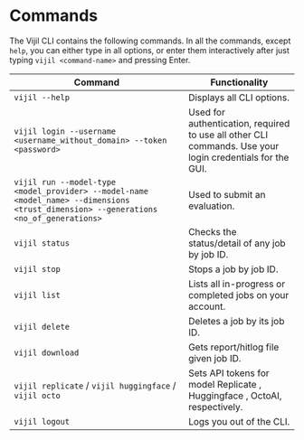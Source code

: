 # Commands

The Vijil CLI contains the following commands.
In all the commands, except `help`, you can either type in all options, or enter them interactively after just typing
`vijil <command-name>` and pressing Enter.

| Command | Functionality
|--|---|
| `vijil --help` | Displays all CLI options. |
| `vijil login --username <username_without_domain> --token <password>` | Used for authentication, required to use all other CLI commands. Use your login credentials for the GUI. |
|  `vijil run --model-type <model_provider> --model-name <model_name> --dimensions <trust_dimension> --generations <no_of_generations>` | Used to submit an evaluation. |
| `vijil status` |Checks the status/detail of any job by job ID. |
| `vijil stop` | Stops a job by job ID. |
| `vijil list` | Lists all in-progress or completed jobs on your account. |
| `vijil delete` | Deletes a job by its job ID. |
| `vijil download` | Gets report/hitlog file given job ID. |
| `vijil replicate` / `vijil huggingface` / `vijil octo` | Sets API tokens for model Replicate , Huggingface , OctoAI, respectively. |
| `vijil logout` | Logs you out of the CLI. |
